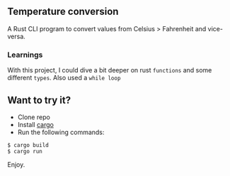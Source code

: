 ## Temperature conversion

A Rust CLI program to convert values from Celsius > Fahrenheit and vice-versa.

### Learnings

With this project, I could dive a bit deeper on rust `functions` and some different `types`. Also used a `while loop`

## Want to try it?

- Clone repo
- Install [cargo](https://doc.rust-lang.org/cargo/getting-started/installation.html)
- Run the following commands:

```
$ cargo build
$ cargo run
```

Enjoy.
